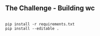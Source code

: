 ## The Challenge - Building wc

<code>
pip install -r requirements.txt
pip install --editable .
</code>